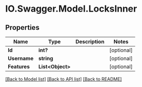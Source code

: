 # IO.Swagger.Model.LocksInner
## Properties

Name | Type | Description | Notes
------------ | ------------- | ------------- | -------------
**Id** | **int?** |  | [optional] 
**Username** | **string** |  | [optional] 
**Features** | **List&lt;Object&gt;** |  | [optional] 

[[Back to Model list]](../README.md#documentation-for-models) [[Back to API list]](../README.md#documentation-for-api-endpoints) [[Back to README]](../README.md)

